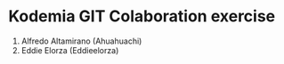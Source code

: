 # Kodemia GIT Colaboration exercise

1. Alfredo Altamirano (Ahuahuachi)
2. Eddie Elorza (Eddieelorza)